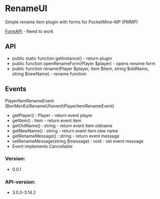 # RenameUI
 Simple rename item plugin with forms for PocketMine-MP (PMMP)

 [FormAPI](https://github.com/jojoe77777/FormAPI) - Need to work

## API
- public static function getInstance() - return plugin
- public function openRenameForm(Player $player) - opens rename form
- public function rename(Player $player, Item $item, string $oldName, string $newName) - rename function

## Events
PlayerItemRenameEvent (BenMenEs\RenameUI\event\PlayerItemRenameEvent)
- getPlayer() : Player - return event player
- getItem() : Item - return event item
- getOldName() : string - return event item oldname
- getNewName() : string - return event item new name
- getRenameMessage() : string - return event message
- setRenameMessage(string $message) : void - set event message
- Event implements Cancellable

### Version:
- 0.0.1

### API-version:
- 3.0.0-3.14.2
